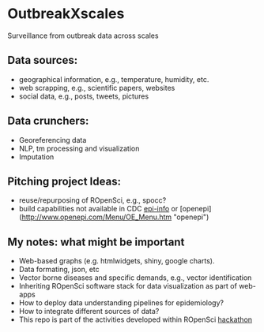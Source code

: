 # OutbreakXscales
Surveillance from outbreak data across scales

## Data sources:
- geographical information, e.g., temperature, humidity, etc.
- web scrapping, e.g., scientific papers, websites
- social data, e.g., posts, tweets, pictures

## Data crunchers:
- Georeferencing data
- NLP, tm processing and visualization
- Imputation

## Pitching project Ideas:
- reuse/repurposing of ROpenSci, e.g., spocc?
- build capabilities not available in CDC [epi-info](https://epiinfo.codeplex.com/ "epi-info") or [openepi] (http://www.openepi.com/Menu/OE_Menu.htm "openepi")

## My notes: what might be important
- Web-based graphs (e.g. htmlwidgets, shiny, google charts). 
- Data formating, json, etc
- Vector borne diseases and specific demands, e.g., vector identification
- Inheriting ROpenSci software stack for data visualization as part of web-apps
- How to deploy data understanding pipelines for epidemiology?
- How to integrate different sources of data?
- This repo is part of the activities developed within ROpenSci [hackathon](http://hackout3.ropensci.org/ "hackathon")


